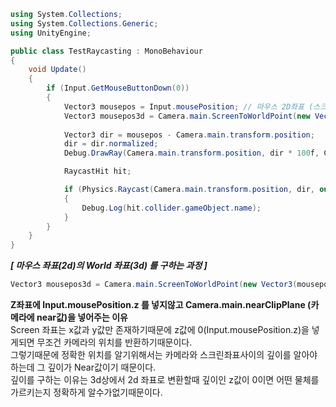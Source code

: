 ```c#
using System.Collections;
using System.Collections.Generic;
using UnityEngine;

public class TestRaycasting : MonoBehaviour
{
    void Update()
    {
        if (Input.GetMouseButtonDown(0))
        {
            Vector3 mousepos = Input.mousePosition; // 마우스 2D좌표 (스크린은 2D 이기때문에 Z값은 0이다.)
            Vector3 mousepos3d = Camera.main.ScreenToWorldPoint(new Vector3(mousepos.x, mousepos.y, Camera.main.nearClipPlane));
            
            Vector3 dir = mousepos - Camera.main.transform.position;
            dir = dir.normalized;
            Debug.DrawRay(Camera.main.transform.position, dir * 100f, Color.red, 1.0f);

            RaycastHit hit;

            if (Physics.Raycast(Camera.main.transform.position, dir, out hit, 100f))
            {
                Debug.Log(hit.collider.gameObject.name);
            }
        }
    }
}
```
***[ 마우스 좌표(2d)의 World 좌표(3d) 를 구하는 과정 ]***
```c#
Vector3 mousepos3d = Camera.main.ScreenToWorldPoint(new Vector3(mousepos.x, mousepos.y, Camera.main.nearClipPlane));
```
**Z좌표에 Input.mousePosition.z 를 넣지않고 Camera.main.nearClipPlane (카메라에 near값)을 넣어주는 이유**  
Screen 좌표는 x값과 y값만 존재하기때문에 z값에 0(Input.mousePosition.z)을 넣게되면 무조건 카메라의 위치를 반환하기때문이다.  
그렇기때문에 정확한 위치를 알기위해서는 카메라와 스크린좌표사이의 깊이를 알아야하는데 그 깊이가 Near값이기 때문이다.  
깊이를 구하는 이유는 3d상에서 2d 좌표로 변환할때 깊이인 z값이 0이면 어떤 물체를 가르키는지 정확하게 알수가없기때문이다.  
